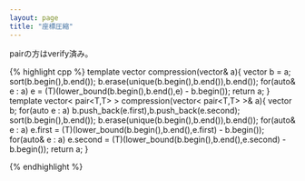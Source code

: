 ```yaml
---
layout: page
title: "座標圧縮"
---
```


pairの方はverify済み。

{% highlight cpp %}
template<class T> vector<T> compression(vector<T>& a){
  vector<T> b = a;
  sort(b.begin(),b.end());
  b.erase(unique(b.begin(),b.end()),b.end());
  for(auto& e : a) e = (T)(lower_bound(b.begin(),b.end(),e) - b.begin());
  return a;
}
template<class T> vector< pair<T,T> > compression(vector< pair<T,T> >& a){
  vector<T> b; for(auto e : a) b.push_back(e.first),b.push_back(e.second);
  sort(b.begin(),b.end());
  b.erase(unique(b.begin(),b.end()),b.end());
  for(auto& e : a) e.first = (T)(lower_bound(b.begin(),b.end(),e.first) - b.begin());
  for(auto& e : a) e.second = (T)(lower_bound(b.begin(),b.end(),e.second) - b.begin());
  return a;
}

{% endhighlight %}
